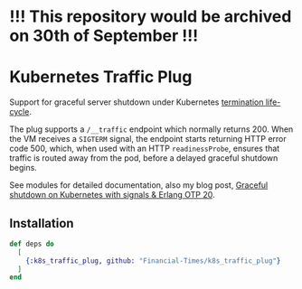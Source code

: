 # !!! This repository would be archived on 30th of September !!!

# Kubernetes Traffic Plug

Support for graceful server shutdown under Kubernetes [termination life-cycle](s://kubernetes.io/docs/concepts/workloads/pods/pod/#termination-of-pods).

The plug supports a `/__traffic` endpoint which normally returns 200. When the VM 
receives a `SIGTERM` signal, the endpoint starts returning HTTP error code 500, 
which, when used with an HTTP `readinessProbe`, ensures that traffic is routed away 
from the pod, before a delayed graceful shutdown begins.

See modules for detailed documentation, also my blog post, [Graceful shutdown on Kubernetes with signals & Erlang OTP 20](https://medium.com/@ellispritchard/graceful-shutdown-on-kubernetes-with-signals-erlang-otp-20-a22325e8ae98).

## Installation

```elixir
def deps do
  [
    {:k8s_traffic_plug, github: "Financial-Times/k8s_traffic_plug"}
  ]
end
```
